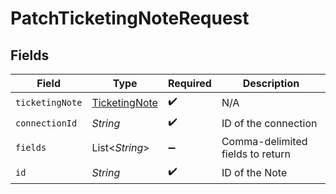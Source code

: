 # PatchTicketingNoteRequest


## Fields

| Field                                                 | Type                                                  | Required                                              | Description                                           |
| ----------------------------------------------------- | ----------------------------------------------------- | ----------------------------------------------------- | ----------------------------------------------------- |
| `ticketingNote`                                       | [TicketingNote](../../models/shared/TicketingNote.md) | :heavy_check_mark:                                    | N/A                                                   |
| `connectionId`                                        | *String*                                              | :heavy_check_mark:                                    | ID of the connection                                  |
| `fields`                                              | List\<*String*>                                       | :heavy_minus_sign:                                    | Comma-delimited fields to return                      |
| `id`                                                  | *String*                                              | :heavy_check_mark:                                    | ID of the Note                                        |